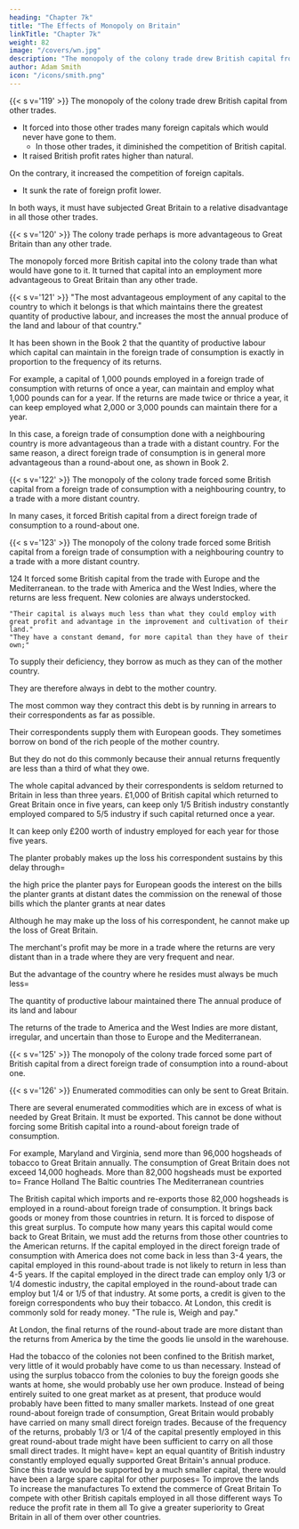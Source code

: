 ```yaml
---
heading: "Chapter 7k"
title: "The Effects of Monopoly on Britain"
linkTitle: "Chapter 7k"
weight: 82
image: "/covers/wn.jpg"
description: "The monopoly of the colony trade drew British capital from other trades"
author: Adam Smith
icon: "/icons/smith.png"
---
```




{{< s v='119' >}} The monopoly of the colony trade drew British capital from other trades.
- It forced into those other trades many foreign capitals which would never have gone to them.
  - In those other trades, it diminished the competition of British capital.
- It raised British profit rates higher than natural.

On the contrary, it increased the competition of foreign capitals.
- It sunk the rate of foreign profit lower.

In both ways, it must have subjected Great Britain to a relative disadvantage in all those other trades.


{{< s v='120' >}} The colony trade perhaps is more advantageous to Great Britain than any other trade.

The monopoly forced more British capital into the colony trade than what would have gone to it.
It turned that capital into an employment more advantageous to Great Britain than any other trade.


{{< s v='121' >}} "The most advantageous employment of any capital to the country to which it belongs is that which maintains there the greatest quantity of productive labour, and increases the most the annual produce of the land and labour of that country."

It has been shown in the Book 2 that the quantity of productive labour which capital can maintain in the foreign trade of consumption is exactly in proportion to the frequency of its returns.

For example, a capital of 1,000 pounds employed in a foreign trade of consumption with returns of once a year, can maintain and employ what 1,000 pounds can for a year.
If the returns are made twice or thrice a year, it can keep employed what 2,000 or 3,000 pounds can maintain there for a year.

In this case, a foreign trade of consumption done with a neighbouring country is more advantageous than a trade with a distant country.
For the same reason, a direct foreign trade of consumption is in general more advantageous than a round-about one, as shown in Book 2.



{{< s v='122' >}} The monopoly of the colony trade forced some British capital from a foreign trade of consumption with a neighbouring country, to a trade with a more distant country.

In many cases, it forced British capital from a direct foreign trade of consumption to a round-about one.


{{< s v='123' >}} The monopoly of the colony trade forced some British capital from a foreign trade of consumption with a neighbouring country to a trade with a more distant country.

124 It forced some British capital from the trade with Europe and the Mediterranean. to the trade with America and the West Indies, where the returns are less frequent.
New colonies are always understocked.

    "Their capital is always much less than what they could employ with great profit and advantage in the improvement and cultivation of their land."
    "They have a constant demand, for more capital than they have of their own;"
To supply their deficiency, they borrow as much as they can of the mother country.

They are therefore always in debt to the mother country.

The most common way they contract this debt is by running in arrears to their correspondents as far as possible.

Their correspondents supply them with European goods.
They sometimes borrow on bond of the rich people of the mother country.

But they do not do this commonly because their annual returns frequently are less than a third of what they owe.

The whole capital advanced by their correspondents is seldom returned to Britain in less than three years.
£1,000 of British capital which returned to Great Britain once in five years, can keep only 1/5 British industry constantly employed compared to 5/5 industry if such capital returned once a year.

It can keep only £200 worth of industry employed for each year for those five years.

The planter probably makes up the loss his correspondent sustains by this delay through= 

the high price the planter pays for European goods
the interest on the bills the planter grants at distant dates
the commission on the renewal of those bills which the planter grants at near dates

Although he may make up the loss of his correspondent, he cannot make up the loss of Great Britain.

The merchant's profit may be more in a trade where the returns are very distant than in a trade where they are very frequent and near.

But the advantage of the country where he resides must always be much less= 

The quantity of productive labour maintained there
The annual produce of its land and labour

The returns of the trade to America and the West Indies are more distant, irregular, and uncertain than those to Europe and the Mediterranean.


{{< s v='125' >}} The monopoly of the colony trade forced some part of British capital from a direct foreign trade of consumption into a round-about one.

{{< s v='126' >}} Enumerated commodities can only be sent to Great Britain.

There are several enumerated commodities which are in excess of what is needed by Great Britain.
    It must be exported.
    This cannot be done without forcing some British capital into a round-about foreign trade of consumption.

For example, Maryland and Virginia, send more than 96,000 hogsheads of tobacco to Great Britain annually.
    The consumption of Great Britain does not exceed 14,000 hogheads.
    More than 82,000 hogsheads must be exported to= 
        France
        Holland
        The Baltic countries
        The Mediterranean countries

The British capital which imports and re-exports those 82,000 hogsheads is employed in a round-about foreign trade of consumption.
    It brings back goods or money from those countries in return.
    It is forced to dispose of this great surplus.
To compute how many years this capital would come back to Great Britain, we must add the returns from those other countries to the American returns.
    If the capital employed in the direct foreign trade of consumption with America does not come back in less than 3-4 years, the capital employed in this round-about trade is not likely to return in less than 4-5 years.
    If the capital employed in the direct trade can employ only 1/3 or 1/4 domestic industry, the capital employed in the round-about trade can employ but 1/4 or 1/5 of that industry.
At some ports, a credit is given to the foreign correspondents who buy their tobacco.
    At London, this credit is commonly sold for ready money.
    "The rule is, Weigh and pay."

At London, the final returns of the round-about trade are more distant than the returns from America by the time the goods lie unsold in the warehouse.

Had the tobacco of the colonies not been confined to the British market, very little of it would probably have come to us than necessary.
    Instead of using the surplus tobacco from the colonies to buy the foreign goods she wants at home, she would probably use her own produce.
    Instead of being entirely suited to one great market as at present, that produce would probably have been fitted to many smaller markets.
    Instead of one great round-about foreign trade of consumption, Great Britain would probably have carried on many small direct foreign trades.
Because of the frequency of the returns, probably 1/3 or 1/4 of the capital presently employed in this great round-about trade might have been sufficient to carry on all those small direct trades.
    It might have= 
        kept an equal quantity of British industry constantly employed
        equally supported Great Britain's annual produce.
Since this trade would be supported by a much smaller capital, there would have been a large spare capital for other purposes= 
    To improve the lands
    To increase the manufactures
    To extend the commerce of Great Britain
    To compete with other British capitals employed in all those different ways
    To reduce the profit rate in them all
    To give a greater superiority to Great Britain in all of them over other countries.